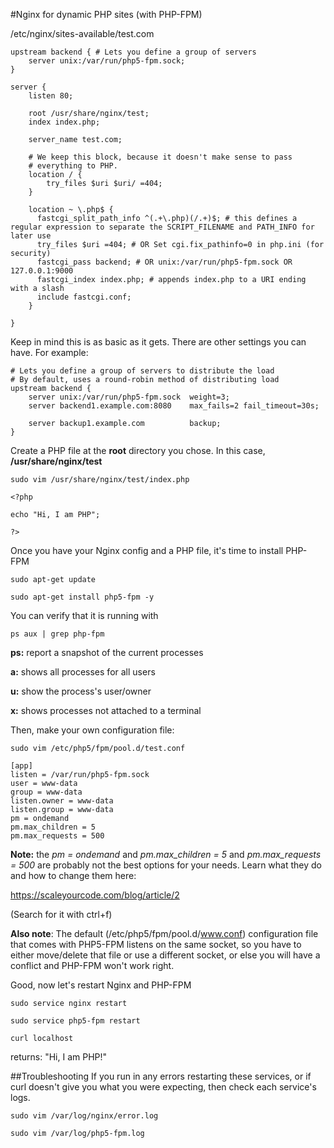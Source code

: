 #Nginx for dynamic PHP sites (with PHP-FPM)

/etc/nginx/sites-available/test.com

```
upstream backend { # Lets you define a group of servers
	server unix:/var/run/php5-fpm.sock;
}

server {
	listen 80;

	root /usr/share/nginx/test;
	index index.php;

	server_name test.com;
 
 	# We keep this block, because it doesn't make sense to pass
	# everything to PHP.
	location / {
		try_files $uri $uri/ =404;
	} 

	location ~ \.php$ {
	  fastcgi_split_path_info ^(.+\.php)(/.+)$; # this defines a regular expression to separate the SCRIPT_FILENAME and PATH_INFO for later use
	  try_files $uri =404; # OR Set cgi.fix_pathinfo=0 in php.ini (for security)
	  fastcgi_pass backend; # OR unix:/var/run/php5-fpm.sock OR 127.0.0.1:9000
	  fastcgi_index index.php; # appends index.php to a URI ending with a slash
	  include fastcgi.conf;
	}

}
```

Keep in mind this is as basic as it gets. There are other settings you can have. For example:

```
# Lets you define a group of servers to distribute the load
# By default, uses a round-robin method of distributing load
upstream backend {
	server unix:/var/run/php5-fpm.sock 	weight=3;
	server backend1.example.com:8080	max_fails=2 fail_timeout=30s;

	server backup1.example.com 			backup;
}
```

Create a PHP file at the **root** directory you chose. In this case, **/usr/share/nginx/test**

```
sudo vim /usr/share/nginx/test/index.php
```

```
<?php

echo "Hi, I am PHP";

?>
```

Once you have your Nginx config and a PHP file, it's time to install PHP-FPM

```
sudo apt-get update
```

```
sudo apt-get install php5-fpm -y
```

You can verify that it is running with

```
ps aux | grep php-fpm
```

**ps:** report a snapshot of the current processes

**a:** shows all processes for all users

**u:** show the process's user/owner

**x:** shows processes not attached to a terminal

Then, make your own configuration file:

```
sudo vim /etc/php5/fpm/pool.d/test.conf
```

```
[app]
listen = /var/run/php5-fpm.sock
user = www-data
group = www-data
listen.owner = www-data
listen.group = www-data
pm = ondemand
pm.max_children = 5
pm.max_requests = 500
```

**Note:** the *pm = ondemand* and *pm.max_children = 5* and *pm.max_requests = 500* are probably not the best options for your needs. Learn what they do and how to change them here:

https://scaleyourcode.com/blog/article/2

(Search for it with ctrl+f)

**Also note**: The default (/etc/php5/fpm/pool.d/www.conf) configuration file that comes with PHP5-FPM listens on the same socket, so you have to either move/delete that file or use a different socket, or else you will have a conflict and PHP-FPM won't work right.

Good, now let's restart Nginx and PHP-FPM

```
sudo service nginx restart
```

```
sudo service php5-fpm restart
```

```
curl localhost
```

returns: "Hi, I am PHP!"

##Troubleshooting
If you run in any errors restarting these services, or if curl doesn't give you what you were expecting, then check each service's logs.

```
sudo vim /var/log/nginx/error.log
```

```
sudo vim /var/log/php5-fpm.log
```
